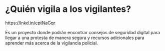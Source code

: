 # ¿Quién vigila a los vigilantes?

https://lnkd.in/eptNaGqr

Es un proyecto donde podrán encontrar consejos de seguridad digital para llegar a una protesta de manera segura y recursos adicionales para aprender más acerca de la vigilancia policial.

